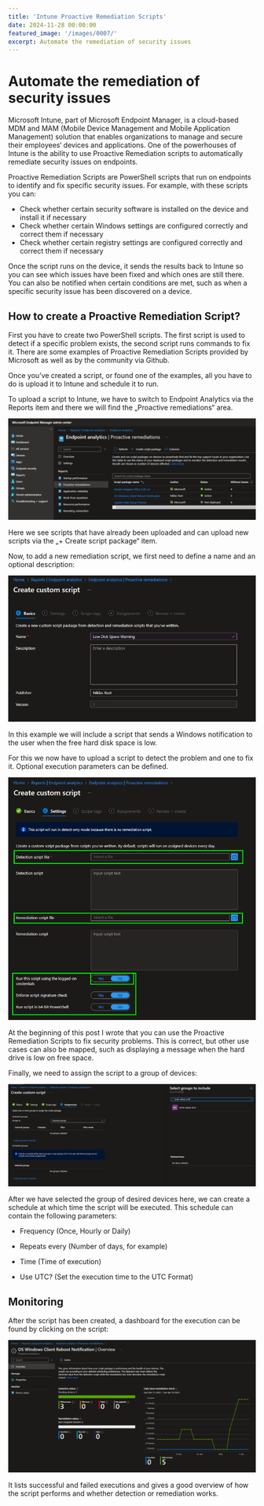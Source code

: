 ```yaml
---
title: 'Intune Proactive Remediation Scripts'
date: 2024-11-28 00:00:00
featured_image: '/images/0007/'
excerpt: Automate the remediation of security issues
---
```


# Automate the remediation of security issues

Microsoft Intune, part of Microsoft Endpoint Manager, is a cloud-based MDM and MAM (Mobile Device Management and Mobile Application Management) solution that enables organizations to manage and secure their employees‘ devices and applications. One of the powerhouses of Intune is the ability to use Proactive Remediation scripts to automatically remediate security issues on endpoints.

Proactive Remediation Scripts are PowerShell scripts that run on endpoints to identify and fix specific security issues. For example, with these scripts you can:

- Check whether certain security software is installed on the device and install it if necessary
- Check whether certain Windows settings are configured correctly and correct them if necessary
- Check whether certain registry settings are configured correctly and correct them if necessary


Once the script runs on the device, it sends the results back to Intune so you can see which issues have been fixed and which ones are still there. You can also be notified when certain conditions are met, such as when a specific security issue has been discovered on a device.

## How to create a Proactive Remediation Script?

First you have to create two PowerShell scripts. The first script is used to detect if a specific problem exists, the second script runs commands to fix it. There are some examples of Proactive Remediation Scripts provided by Microsoft as well as by the community via Github.

Once you’ve created a script, or found one of the examples, all you have to do is upload it to Intune and schedule it to run.

To upload a script to Intune, we have to switch to Endpoint Analytics via the Reports item and there we will find the „Proactive remediations“ area.

![](/images/0007/1.png)

Here we see scripts that have already been uploaded and can upload new scripts via the „+ Create script package“ item.

Now, to add a new remediation script, we first need to define a name and an optional description:

![](/images/0007/2.png)

In this example we will include a script that sends a Windows notification to the user when the free hard disk space is low.

For this we now have to upload a script to detect the problem and one to fix it. Optional execution parameters can be defined.

![](/images/0007/3.png)

At the beginning of this post I wrote that you can use the Proactive Remediation Scripts to fix security problems. This is correct, but other use cases can also be mapped, such as displaying a message when the hard drive is low on free space.

Finally, we need to assign the script to a group of devices:

![](/images/0007/4.png)

After we have selected the group of desired devices here, we can create a schedule at which time the script will be executed. This schedule can contain the following parameters:

- Frequency
(Once, Hourly or Daily)

- Repeats every
(Number of days, for example)

- Time
(Time of execution)

- Use UTC?
(Set the execution time to the UTC Format)

## Monitoring
After the script has been created, a dashboard for the execution can be found by clicking on the script:

![](/images/0007/5.png)

It lists successful and failed executions and gives a good overview of how the script performs and whether detection or remediation works.